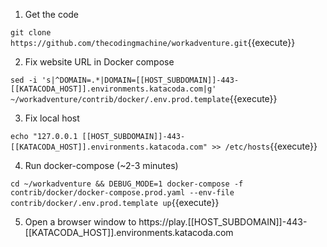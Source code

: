 1. Get the code

`git clone https://github.com/thecodingmachine/workadventure.git`{{execute}}

2. Fix website URL in Docker compose

`sed -i 's|^DOMAIN=.*|DOMAIN=[[HOST_SUBDOMAIN]]-443-[[KATACODA_HOST]].environments.katacoda.com|g' ~/workadventure/contrib/docker/.env.prod.template`{{execute}}

3. Fix local host

`echo "127.0.0.1 [[HOST_SUBDOMAIN]]-443-[[KATACODA_HOST]].environments.katacoda.com" >> /etc/hosts`{{execute}}

4. Run docker-compose (~2-3 minutes)

`cd ~/workadventure && DEBUG_MODE=1 docker-compose -f contrib/docker/docker-compose.prod.yaml --env-file contrib/docker/.env.prod.template up`{{execute}}

5. Open a browser window to https://play.[[HOST_SUBDOMAIN]]-443-[[KATACODA_HOST]].environments.katacoda.com

